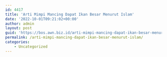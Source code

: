 ```yaml
---
id: 4417
title: 'Arti Mimpi Mancing Dapat Ikan Besar Menurut Islam'
date: '2022-10-01T09:21:02+00:00'
author: admin
layout: post
guid: 'https://bos.awn.biz.id/arti-mimpi-mancing-dapat-ikan-besar-menurut-islam/'
permalink: /arti-mimpi-mancing-dapat-ikan-besar-menurut-islam/
categories:
    - Uncategorized
---
```


